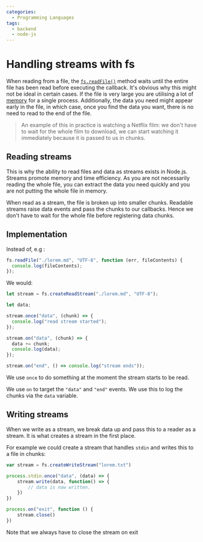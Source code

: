```yaml
---
categories:
  - Programming Languages
tags:
  - backend
  - node-js
---
```


# Handling streams with fs

When reading from a file, the
[`fs.readFile()`](fs.md) method waits
until the entire file has been read before executing the callback. It's obvious
why this might not be ideal in certain cases. If the file is very large you are
utilising a lot of [memory](Memory.md) for a
single process. Additionally, the data you need might appear early in the file,
in which case, once you find the data you want, there is no need to read to the
end of the file.

> An example of this in practice is watching a Netflix film: we don't have to
> wait for the whole film to download, we can start watching it immediately
> because it is passed to us in chunks.

## Reading streams

This is why the ability to read files and data as streams exists in Node.js.
Streams promote memory and time efficiency. As you are not necessarily reading
the whole file, you can extract the data you need quickly and you are not
putting the whole file in memory.

When read as a stream, the file is broken up into smaller chunks. Readable
streams raise data events and pass the chunks to our callbacks. Hence we don't
have to wait for the whole file before registering data chunks.

## Implementation

Instead of, e.g :

```js
fs.readFile("./lorem.md", "UTF-8", function (err, fileContents) {
  console.log(fileContents);
});
```

We would:

```js
let stream = fs.createReadStream("./lorem.md", "UTF-8");

let data;

stream.once("data", (chunk) => {
  console.log("read stream started");
});

stream.on("data", (chunk) => {
  data += chunk;
  console.log(data);
});

stream.on("end", () => console.log("stream ends"));
```

We use `once` to do something at the moment the stream starts to be read.

We use `on` to target the `"data"` and `"end"` events. We use this to log the
chunks via the `data` variable.

## Writing streams

When we write as a stream, we break data up and pass this to a reader as a
stream. It is what creates a stream in the first place.

For example we could create a stream that handles `stdin` and writes this to a
file in chunks:

```js
var stream = fs.createWriteStream("lorem.txt")

process.stdin.once("data", (data) => {
    stream.write(data, function() => {
        // data is now written.
    })
})

process.on("exit", function () {
    stream.close()
})
```

Note that we always have to close the stream on exit
